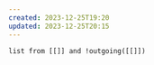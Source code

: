 ```yaml
---
created: 2023-12-25T19:20
updated: 2023-12-25T20:15
---
```

````dataview
list from [[]] and !outgoing([[]])

````


